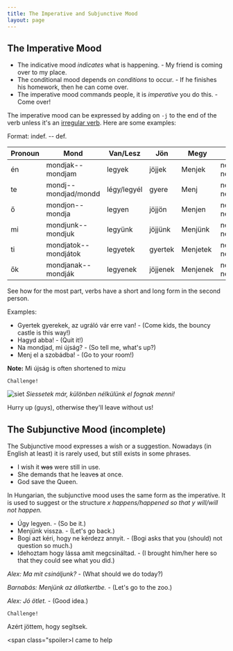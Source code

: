 ```yaml
---
title: The Imperative and Subjunctive Mood
layout: page
---
```


## The Imperative Mood

* The indicative mood *indicates* what is happening. - My friend is coming over to my place.
* The conditional mood depends on *conditions* to occur. - If he finishes his homework, then he can come over.
* The imperative mood commands people, it is *imperative* you do this. - Come over!

The imperative mood can be expressed by adding on `-j` to the end of the verb unless it's an [irregular verb](https://magyartanulas.github.io/infinitive_negation/). Here are some examples:

Format: indef. -- def.

| Pronoun | Mond                  | Van/Lesz    | Jön      | Megy     | Néz                 |
|---------|-----------------------|-------------|----------|----------|---------------------|
| én      | mondjak--mondjam      | legyek      | jöjjek   | Menjek   |  nézzek--nézzem     |
| te      | mondj--mondjad/mondd  | légy/legyél | gyere    | Menj     |  nézz--nézzed/nézd  |
| ő       | mondjon--mondja       | legyen      | jöjjön   | Menjen   |  nézzen--nézze      |
| mi      | mondjunk--mondjuk     | legyünk     | jöjjünk  | Menjünk  |  nézzünk--nézzük    |
| ti      | mondjatok--mondjátok  | legyetek    | gyertek  | Menjetek |  nézzetek--nézzétek |
| ők      | mondjanak--mondják    | legyenek    | jöjjenek | Menjenek |  nézzenek--nézzék   |

See how for the most part, verbs have a short and long form in the second person.

Examples:

* Gyertek gyerekek, az ugráló vár erre van! - (Come kids, the bouncy castle is this way!)
* Hagyd abba! - (Quit it!)
* Na mondjad, mi újság? - (So tell me, what's up?)
* Menj el a szobádba! - (Go to your room!)

**Note:** Mi újság is often shortened to mizu

`Challenge!`

![siet](https://magyartanulas.github.io/public/hurry.png)
*Siessetek már, különben nélkülünk el fognak menni!*

<span class="spoiler">Hurry up (guys), otherwise they'll leave without us!</span>

## The Subjunctive Mood (incomplete)

The Subjunctive mood expresses a wish or a suggestion. Nowadays (in English at least) it is rarely used, but still exists in some phrases.

* I wish it ~~was~~ were still in use.
* She demands that he leave~~s~~ at once.
* God save the Queen.

In Hungarian, the subjunctive mood uses the same form as the imperative. It is used to suggest or the structure *x happens/happened so that y will/will not happen.*

* Úgy legyen. - (So be it.)
* Menjünk vissza. - (Let's go back.)
* Bogi azt kéri, hogy ne kérdezz annyit. - (Bogi asks that you (should) not question so much.)
* Idehoztam hogy lássa amit megcsináltad. - (I brought him/her here so that they could see what you did.)

*Alex: Ma mit csináljunk?* - (What should we do today?)

*Barnabás: Menjünk az állatkertbe.* - (Let's go to the zoo.)

*Alex: Jó ötlet.* - (Good idea.)

`Challenge!`

Azért jöttem, hogy segítsek.

<span class="spoiler>I came to help</span>
